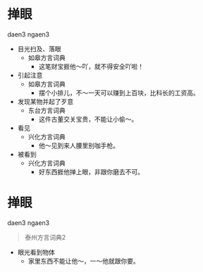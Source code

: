 # 掸眼
daen3 ngaen3
+ 目光扫及、落眼
  * 如皋方言词典
    - 这笔财宝捱他～吖，就不得安全吖啦！
+ 引起注意
  * 如皋方言词典
    - 摆个小排儿，不～一天可以赚到上百块，比科长的工资高。
+ 发现某物并起了歹意
  * 东台方言词典
    - 这件古董交关宝贵，不能让小偷～。
+ 看见
  * 兴化方言词典
    - 他～见到来人腰里别咖手枪。
+ 被看到
  * 兴化方言词典
    - 好东西捱他掸上眼，非跟你磨去不可。

# 掸眼
daen3 ngaen3
> 泰州方言词典2
- 眼光看到物体
  - 家里东西不能让他～，一～他就跟你要。

